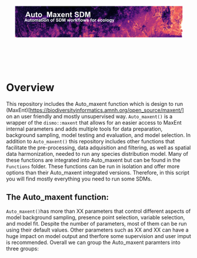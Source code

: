 ![Overview of the BII overlapping analysis](Results/Figures/ReadMeHeader.png)
# Overview
This repository includes the Auto_maxent function which is design to run (MaxEnt)[https://biodiversityinformatics.amnh.org/open_source/maxent/] on an user friendly and mostly unsupervised way. `Auto_maxent()` is a wrapper of the `dismo::maxent` that allows for an easier access to MaxEnt internal parameters and adds multiple tools for data preparation, background sampling, model testing and evaluation, and model selection. In addition to `Auto_maxent()` this repository includes other functions that facilitate the pre-processing, data adquisition and filtering, as well as spatial data harmonization, needed to run any species distribution model. Many of these functions are integrated into Auto_maxent but can be found in the `Functions` folder. These functions can be run in isolation and offer more options than their Auto_maxent integrated versions. Therefore, in this script you will find mostly everything you need to run some SDMs.

## The Auto_maxent function:
`Auto_maxent()`has more than XX parameters that control different aspects of model background sampling, presence point selection, variable selection, and model fit. Despite the number of parameters, most of them can be run using their default values. Other parameters such as XX and XX can have a huge impact on model output and therfore some supervision and user imput is recommended. Overall we can group the Auto_maxent paramters into three groups:

